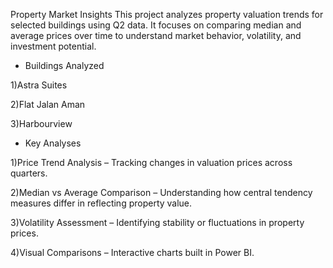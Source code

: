 Property Market Insights
This project analyzes property valuation trends for selected buildings using Q2 data. It focuses on comparing median and average prices over time to understand market behavior, volatility, and investment potential.

- Buildings Analyzed
  
1)Astra Suites

2)Flat Jalan Aman

3)Harbourview

- Key Analyses

1)Price Trend Analysis – Tracking changes in valuation prices across quarters.

2)Median vs Average Comparison – Understanding how central tendency measures differ in reflecting property value.

3)Volatility Assessment – Identifying stability or fluctuations in property prices.

4)Visual Comparisons – Interactive charts built in Power BI.
